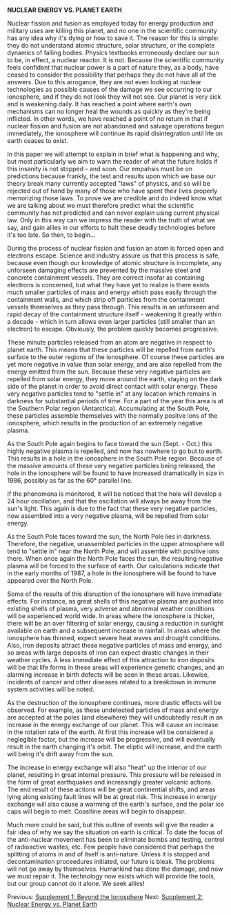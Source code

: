 **NUCLEAR ENERGY VS. PLANET EARTH**  
  
Nuclear fission and fusion as employed today for energy production and military uses are killing this planet, and no one in the scientific community has any idea why it's dying or how to save it. The reason for this is simple: they do not understand atomic structure, solar structure, or the complete dynamics of falling bodies. Physics textbooks erroneously declare our sun to be, in effect, a nuclear reactor. It is not. Because the scientific community feels confident that nuclear power is a part of nature they, as a body, have ceased to consider the possibility that perhaps they do not have all of the answers. Due to this arrogance, they are not even looking at nuclear technologies as possible causes of the damage we see occurring to our ionosphere, and if they do not look they will not see. Our planet is very sick and is weakening daily. It has reached a point where earth's own mechanisms can no longer heal the wounds as quickly as they're being inflicted. In other words, we have reached a point of no return in that if nuclear fission and fusion are not abandoned and salvage operations begun immediately, the ionosphere will continue its rapid disintegration until life on earth ceases to exist.  
  
In this paper we will attempt to explain in brief what is happening and why, but most particularly we aim to warn the reader of what the future holds if this insanity is not stopped - and soon. Our empahsis must be on predictions because frankly, the test and results upon which we base our theory break many currently accepted "laws" of physics, and so will be rejected out of hand by many of those who have spent their lives properly memorizing those laws. To prove we are credible and do indeed know what we are talking about we must therefore predict what the scientific community has not predicted and can never explain using current physical law. Only in this way can we impress the reader with the truth of what we say, and gain allies in our efforts to halt these deadly technologies before it's too late. So then, to begin...  
  
During the process of nuclear fission and fusion an atom is forced open and electrons escape. Science and industry assure us that this process is safe, because even though our knowledge of atomic structure is incomplete, any unforseen damaging effects are prevented by the massive steel and concrete containment vessels. They are correct insofar as containing electrons is concerned, but what they have yet to realize is there exists much smaller particles of mass and energy which pass easily through the containment walls, and which strip off particles from the containment vessels themselves as they pass through. This results in an unforseen and rapid decay of the containment structure itself - weakening it greatly within a decade - which in turn allows even larger particles (still smaller than an electron) to escape. Obviously, the problem quickly becomes progressive.  
  
These minute particles released from an atom are negative in respect to planet earth. This means that these particles will be repelled from earth's surface to the outer regions of the ionosphere. Of course these particles are yet more negative in value than solar energy, and are also repelled from the energy emitted from the sun. Because these very negative particles are repelled from solar energy, they move around the earth, staying on the dark side of the planet in order to avoid direct contact with solar energy. These very negative particles tend to "settle in" at any location which remains in darkness for substantial periods of time. For a part of the year this area is at the Southern Polar region (Antarctica). Accumulating at the South Pole, these particles assemble themselves with the normally positve ions of the ionosphere, which results in the production of an extremely negative plasma.  
  
As the South Pole again begins to face toward the sun (Sept. - Oct.) this highly negative plasma is repelled, and now has nowhere to go but to earth. This results in a hole in the ionosphere in the South Pole region. Because of the massive amounts of these very negative particles being released, the hole in the ionosphere will be found to have increased dramatically in size in 1986, possibly as far as the 60° parallel line.  
  
If the phenomena is monitored, it will be noticed that the hole will develop a 24 hour oscillation, and that the oscillation will always be away from the sun's light. This again is due to the fact that these very negative particles, now assembled into a very negative plasma, will be repelled from solar energy.  
  
As the South Pole faces toward the sun, the North Pole lies in darkness. Therefore, the negative, unassembled particles in the upper atmosphere will tend to "settle in" near the North Pole, and will assemble with positive ions there. When once again the North Pole faces the sun, the resulting negative plasma will be forced to the surface of earth. Our calculations indicate that in the early months of 1987, a hole in the ionosphere will be found to have appeared over the North Pole.  
  
Some of the results of this disruption of the ionosphere will have immediate effects. For instance, as great shells of this negative plasma are pushed into existing shells of plasma, very adverse and abnormal weather conditions will be experienced world wide. In areas where the ionosphere is thicker, there will be an over filtering of solar energy, causing a reduction in sunlight available on earth and a subsequent increase in rainfall. In areas where the ionosphere has thinned, expect severe heat waves and drought conditions. Also, iron deposits attract these negative particles of mass and energy, and so areas with large deposits of iron can expect drastic changes in their weather cycles. A less immediate effect of this attraction to iron deposits will be that life forms in these areas will experience genetic changes, and an alarming increase in birth defects will be seen in these areas. Likewise, incidents of cancer and other diseases related to a breakdown in immune system activities will be noted.  
  
As the destruction of the ionosphere continues, more drastic effects will be observed. For example, as these undetected particles of mass and energy are accepted at the poles (and elsewhere) they will undoubtedly result in an increase in the energy exchange of our planet. This will cause an increase in the rotation rate of the earth. At first this increase will be considered a neglegible factor, but the increase will be progressive, and will eventually result in the earth changing it's orbit. The eliptic will increase, and the earth will being it's drift away from the sun.  
  
The increase in energy exchange will also "heat" up the interior of our planet, resulting in great internal pressure. This pressure will be released in the form of great earthquakes and increasingly greater volcanic actions. The end result of these actions will be great continential shifts, and areas lying along existing fault lines will be at great risk. This increase in energy exchange will also cause a warming of the earth's surface, and the polar ice caps will begin to melt. Coastline areas will begin to disappear.  
  
Much more could be said, but this outline of events will give the reader a fair idea of why we say the situation on earth is critical. To date the focus of the anti-nuclear movement has been to eliminate bombs and testing, control of radioactive wastes, etc. Few people have considered that perhaps the splitting of atoms in and of itself is anti-nature. Unless it is stopped and decontamination proceedures initiated, our future is bleak. The problems will not go away by themselves. Humankind has done the damage, and now we must repair it. The technology now exists which will provide the tools, but our group cannot do it alone. We seek allies!

Previous: [Supplement 1: Beyond the Ionosphere](5__supplement1.md)
Next: [Supplement 2: Nuclear Energy vs. Planet Earth ](6__supplement2.md)
